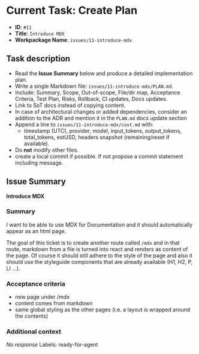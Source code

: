 # Current Task: Create Plan

- **ID**: `#11`
- **Title**: `Introduce MDX`
- **Workpackage Name**: `issues/11-introduce-mdx`

## Task description

- Read the **Issue Summary** below and produce a detailed implementation plan.
- Write a single Markdown file: `issues/11-introduce-mdx/PLAN.md`.
- Include: Summary, Scope, Out-of-scope, File/dir map, Acceptance Criteria, Test Plan, Risks, Rollback, CI updates, Docs updates.
- Link to SoT docs instead of copying content.
- In case of architectural changes or added dependencies, consider an addition to the ADR and mention it in the `PLAN.md` docs update section
- Append a line to `issues/11-introduce-mdx/cost.md` with:
  - timestamp (UTC), provider, model, input_tokens, output_tokens, total_tokens, estUSD, headers snapshot (remaining/reset if available).
- Do **not** modify other files.
- create a local commit if possible. If not propose a commit statement including message.

## Issue Summary

__Introduce MDX__

### Summary

I want to be able to use MDX for Documentation and it should automatically appear as an html page.

The goal of this ticket is to create another route called `/mdx` and in that route, markdown from a file is turned into react and renders as content of the page. Of course it should still adhere to the style of the page and also it should use the styleguide components that are already available (H1, H2, P, LI ...).

### Acceptance criteria

- new page under /mdx
- content comes from markdown
- same global styling as the other pages (i.e. a layout is wrapped around the contents)

### Additional context

_No response_
Labels: ready-for-agent



